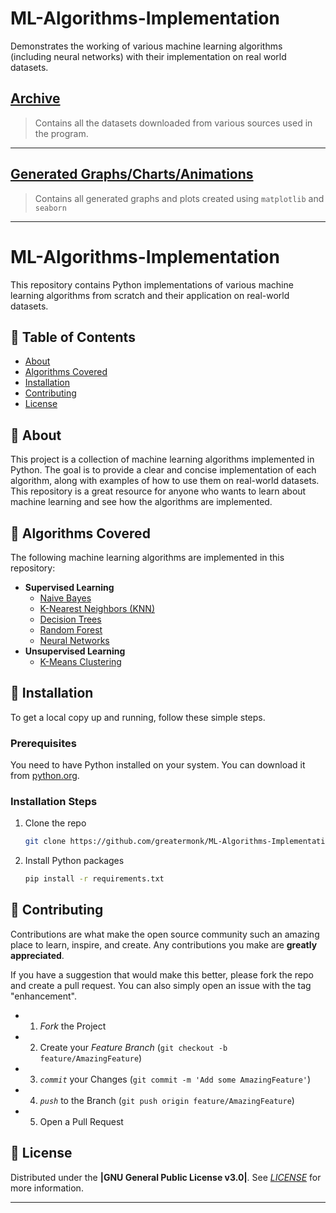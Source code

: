 # ML-Algorithms-Implementation
Demonstrates the working of various machine learning algorithms (including neural networks) with their implementation on real world datasets.

## [Archive](https://github.com/greatermonk/ML-Algorithms-Implementation/tree/main/archive)

 > Contains all the datasets downloaded from various sources used in the program.

-----

## [Generated Graphs/Charts/Animations](https://github.com/greatermonk/ML-Algorithms-Implementation/tree/main/generated_plots)

 > Contains all generated graphs and plots created using `matplotlib` and `seaborn`

-----


# ML-Algorithms-Implementation

This repository contains Python implementations of various machine learning algorithms from scratch and their application on real-world datasets.

## 📝 Table of Contents

  - [About](https://github.com/greatermonk/ML-Algorithms-Implementation/edit/main/README.md#-about)
  - [Algorithms Covered](https://github.com/greatermonk/ML-Algorithms-Implementation/edit/main/README.md#-algorithms-covered)
  - [Installation](https://github.com/greatermonk/ML-Algorithms-Implementation/edit/main/README.md#-installation)
  - [Contributing](https://github.com/greatermonk/ML-Algorithms-Implementation/edit/main/README.md#-contributing)
  - [License](https://github.com/greatermonk/ML-Algorithms-Implementation/edit/main/README.md#-license)

## 🧐 About

This project is a collection of machine learning algorithms implemented in Python. The goal is to provide a clear and concise implementation of each algorithm, along with examples of how to use them on real-world datasets. This repository is a great resource for anyone who wants to learn about machine learning and see how the algorithms are implemented.

## 🤖 Algorithms Covered

The following machine learning algorithms are implemented in this repository:

  - **Supervised Learning**
      - [Naive Bayes](https://github.com/greatermonk/ML-Algorithms-Implementation/blob/main/Naive_Bayes.py)
      - [K-Nearest Neighbors (KNN)](https://github.com/greatermonk/ML-Algorithms-Implementation/blob/main/KNN.py)
      - [Decision Trees](https://github.com/greatermonk/ML-Algorithms-Implementation/blob/main/DecisionTrees.py)
      - [Random Forest](https://github.com/greatermonk/ML-Algorithms-Implementation/blob/main/RandomForest.py)
      - [Neural Networks](https://github.com/greatermonk/ML-Algorithms-Implementation/blob/main/ANN_Simulation.py)
  - **Unsupervised Learning**
      - [K-Means Clustering](https://github.com/greatermonk/ML-Algorithms-Implementation/blob/main/Kmeans.py)



## 🚀 Installation

To get a local copy up and running, follow these simple steps.

### Prerequisites

You need to have Python installed on your system. You can download it from [python.org](https://www.python.org/downloads/).

### Installation Steps

1.  Clone the repo
    ```sh
    git clone https://github.com/greatermonk/ML-Algorithms-Implementation.git
    ```
2.  Install Python packages
    ```sh
    pip install -r requirements.txt
    ```



## 🤝 Contributing

Contributions are what make the open source community such an amazing place to learn, inspire, and create. Any contributions you make are **greatly appreciated**.

If you have a suggestion that would make this better, please fork the repo and create a pull request. You can also simply open an issue with the tag "enhancement".


- 1.  *Fork* the Project
- 2.  Create your *Feature Branch* (`git checkout -b feature/AmazingFeature`)
- 3.  *`commit`* your Changes (`git commit -m 'Add some AmazingFeature'`)
- 4.  *`push`* to the Branch (`git push origin feature/AmazingFeature`)
- 5.  Open a Pull Request

## 📜 License

Distributed under the **|GNU General Public License v3.0|**.  See *[LICENSE](https://github.com/greatermonk/ML-Algorithms-Implementation/blob/main/LICENSE)* for more information.

-----

